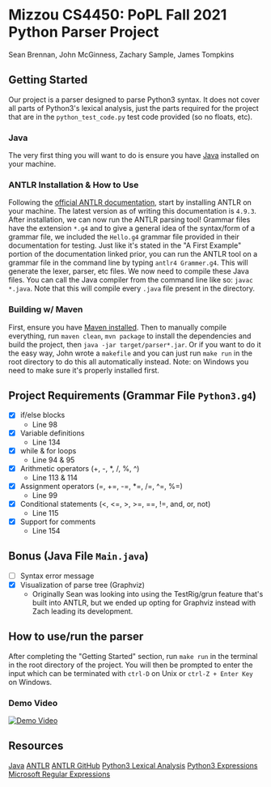 # Mizzou CS4450: PoPL Fall 2021 Python Parser Project

Sean Brennan, John McGinness, Zachary Sample, James Tompkins

## Getting Started

Our project is a parser designed to parse Python3 syntax. It does not cover all parts of Python3's lexical analysis, just the parts required for the project that are in the `python_test_code.py` test code provided (so no floats, etc). 

### Java

The very first thing you will want to do is ensure you have [Java](https://www.java.com/en/download/) installed on your machine.

### ANTLR Installation & How to Use

Following the [official ANTLR documentation](https://github.com/antlr/antlr4/blob/master/doc/getting-started.md), start by installing ANTLR on your machine. The latest version as of writing this documentation is `4.9.3`.
After installation, we can now run the ANTLR parsing tool! Grammar files have the extension `*.g4` and to give a general idea of the syntax/form of a grammar file, we included the `Hello.g4` grammar file provided in their documentation for testing. Just like it's stated in the "A First Example" portion of the documentation linked prior, you can run the ANTLR tool on a grammar file in the command line by typing `antlr4 Grammer.g4`. This will generate the lexer, parser, etc files. We now need to compile these Java files. You can call the Java compiler from the command line like so: `javac *.java`. Note that this will compile every `.java` file present in the directory.

### Building w/ Maven

First, ensure you have [Maven installed](https://maven.apache.org/install.html). Then to manually compile everything, run `maven clean`, `mvn package` to install the dependencies and build the project, then `java -jar target/parser*.jar`. Or if you want to do it the easy way, John wrote a `makefile` and you can just run `make run` in the root directory to do this all automatically instead. Note: on Windows you need to make sure it's properly installed first.

## Project Requirements (Grammar File `Python3.g4`)

- [x] if/else blocks
  - Line 98
- [x] Variable definitions
  - Line 134
- [x] while & for loops
  - Line 94 & 95
- [x] Arithmetic operators (+, -, *, /, %, ^)
  - Line 113 & 114
- [x] Assignment operators (=, +=, -=, *=, /=, ^=, %=)
  - Line 99
- [x] Conditional statements (<, <=, >, >=, ==, !=, and, or, not)
  - Line 115
- [x] Support for comments
  - Line 154

## Bonus (Java File `Main.java`)

- [ ] Syntax error message
- [x] Visualization of parse tree (Graphviz)
  - Originally Sean was looking into using the TestRig/grun feature that's built into ANTLR, but we ended up opting for Graphviz instead with Zach leading its development.

## How to use/run the parser

After completing the "Getting Started" section, run `make run` in the terminal in the root directory of the project. You will then be prompted to enter the input which can be terminated with `ctrl-D` on Unix or `ctrl-Z + Enter Key` on Windows.

### Demo Video

[![Demo Video](https://avatars0.githubusercontent.com/u/80584?s=280&v=4)](https://www.youtube.com/watch?v=dQw4w9WgXcQ)

## Resources

[Java](https://www.java.com/en/)
[ANTLR](https://www.antlr.org/)
[ANTLR GitHub](https://github.com/antlr/antlr4)
[Python3 Lexical Analysis](https://docs.python.org/3/reference/lexical_analysis.html)
[Python3 Expressions](https://docs.python.org/3/reference/expressions.html)
[Microsoft Regular Expressions](https://docs.microsoft.com/en-us/dotnet/standard/base-types/regular-expression-language-quick-reference)
